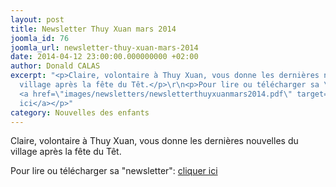 ```yaml
---
layout: post
title: Newsletter Thuy Xuan mars 2014
joomla_id: 76
joomla_url: newsletter-thuy-xuan-mars-2014
date: 2014-04-12 23:00:00.000000000 +02:00
author: Donald CALAS
excerpt: "<p>Claire, volontaire à Thuy Xuan, vous donne les dernières nouvelles du
  village après la fête du Têt.</p>\r\n<p>Pour lire ou télécharger sa \"newsletter\":
  <a href=\"images/newsletters/newsletterthuyxuanmars2014.pdf\" target=\"_blank\">cliquer
  ici</a></p>"
category: Nouvelles des enfants
---
```

<p>Claire, volontaire à Thuy Xuan, vous donne les dernières nouvelles du village après la fête du Têt.</p>
<p>Pour lire ou télécharger sa "newsletter": <a href="/assets/images/newsletters/newsletterthuyxuanmars2014.pdf" target="_blank">cliquer ici</a></p>
